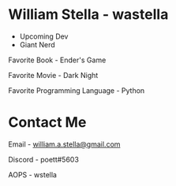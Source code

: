 # William Stella - wastella
* Upcoming Dev 
* Giant Nerd

Favorite Book - Ender's Game

Favorite Movie - Dark Night

Favorite Programming Language - Python

# Contact Me

Email - william.a.stella@gmail.com

Discord - poett#5603

AOPS - wstella
